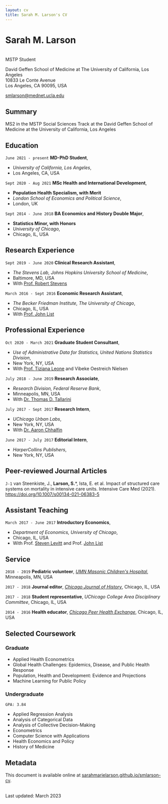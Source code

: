 ```yaml
---
layout: cv
title: Sarah M. Larson's CV
---
```


<!-- Run "jekyll serve" in the terminal to host website. -->
<!-- Then in the browser go to http://127.0.0.1:4000 -->

# Sarah M. Larson
<br/>
MSTP Student

David Geffen School of Medicine at The University of California, Los Angeles<br/>
10833 Le Conte Avenue<br/>
Los Angeles, CA 90095, USA<br/>

<a href="mailto:smlarson@mednet.ucla.edu">smlarson@mednet.ucla.edu</a>

 
<div id="webaddress">
  <!-- <a href="https://sarahmarielarson.com"><i class="fas fa-home"></i> sarahmarielarson.com</a>   -->
    <!-- <a href="https://sarahmarielarson.github.io/smlarson-cv"><i class="fas fa-home"></i> sarahmarielarson.github.io</a>-->
 
  <!-- <a href="https://arcade.cs.jhu.edu/"><i class="fas fa-users"></i> arcade.cs.jhu.edu</a> - -->
  <!-- <a href="https://cirl.lcsr.jhu.edu/"><i class="fas fa-users"></i> cirl.lcsr.jhu.edu</a><br/> 
  <a href="https://scholar.google.com/citations?user=Kdp4a7oAAAAJ&hl=en&oi=sra"><i class="fas fa-graduation-cap"></i> Sarah Larson</a> 
  <a href="https://orcid.org/0000-0002-0461-8938"><i class="ai ai-orcid"></i> 0000-0002-0461-8938</a>   
  <a href="https://www.linkedin.com/in/sarah-larson-024161111/"><i class="fab fa-linkedin"></i> LinkedIn</a>  
  <a href="https://twitter.com/sarahmarlarson"><i class="fab fa-twitter"></i> @sarahmarlarson</a>
  <!--
  <div itemscope itemtype="https://schema.org/Person"><a itemprop="sameAs" content="https://orcid.org/0000-0002-0461-8938" href="https://orcid.org/0000-0002-0461-8938" target="orcid.widget" rel="me noopener noreferrer" style="vertical-align:top;"><img src="https://orcid.org/sites/default/files/images/orcid_16x16.png" style="width:1em;margin-right:.5em;" alt="ORCID iD icon"> 0000-0002-0461-8938</a></div>-->

</div>


## Summary

MS2 in the MSTP Social Sciences Track at the David Geffen School of Medicine at the University of California, Los Angeles


## Education

`June 2021 - present`
**MD-PhD Student**, 
- *University of California, Los Angeles*, 
- Los Angeles, CA, USA

`Sept 2020 - Aug 2021`
**MSc Health and International Development**, 
- **Population Health Specialism, with Merit**
- *London School of Economics and Political Science*, 
- London, UK

`Sept 2014 - June 2018`
**BA Economics and History Double Major**, 
- **Statistics Minor, with Honors**
- *University of Chicago*, 
- Chicago, IL, USA




## Research Experience

`Sept 2019 - June 2020`
**Clinical Research Assistant**, 
- *The Stevens Lab, Johns Hopkins University School of Medicine*, 
- Baltimore, MD, USA
- With [Prof. Robert Stevens](https://www.hopkinsmedicine.org/research/labs/robert-stevens-lab)

`March 2016 - Sept 2016`
**Economic Research Assistant**, 
- *The Becker Friedman Institute, The University of Chicago*, 
- Chicago, IL, USA
- With [Prof. John List](https://voices.uchicago.edu/jlist/)



<!-- - Investigated object detection in image-based experiments for condensed matter physics. -->
<!--   - Honors Thesis: "Starting from Scratch: Deep Learning for Novel Scientific Image Analysis" -->
<!--   - Code: [github.com/benjamindkilleen/artifice](https://github.com/benjamindkilleen/artifice) -->
  
 
## Professional Experience

`Oct 2020 - March 2021`
**Graduate Student Consultant**, 
- *Use of Administrative Data for Statistics, United Nations Statistics Division*, 
- New York, NY, USA
- With [Prof. Tiziana Leone](https://www.lse.ac.uk/international-development/people/tiziana-leone) and Vibeke Oestreich Nielsen

`July 2018 - June 2019`
**Research Associate**, 
- *Research Division, Federal Reserve Bank*, 
- Minneapolis, MN, USA
- With [Dr. Thomas D. Tallarini](https://www.minneapolisfed.org/people/thomas-d-tallarini)

`July 2017 - Sept 2017`
**Research Intern**, 
- *UChicago Urban Labs*, 
- New York, NY, USA
- With [Dr. Aaron Chhalfin](http://achalfin.weebly.com/)

`June 2017 - July 2017`
**Editorial Intern**, 
- *HarperCollins Publishers*, 
- New York, NY, USA

<!--
## Selected Honors

`05/2020`
**Best Graduate Project Award**, *[Computer Integrated Surgical Systems and Technology](http://www.cs.jhu.edu/~cis/)* course,
*Johns Hopkins University*, USA.

`04/2020`
[**COVID-19 Dataset Award**](https://www.kaggle.com/data/139140#796870), *Kaggle*.
- For our county-level dataset in [[M-1]](#preprints).

`12/2019`
**Intuitive Surgical [Best Project Award](https://lcsr.jhu.edu/announcements/deep-learning-course-prepares-students-for-success-in-ai-careers/)**,
*[Deep Learning](https://deep.cs.jhu.edu)* course, *Johns Hopkins University*, USA.
- *Project:* *Enriching Unsupervised Feature Learning via Intermediate Subtasks.*
- With [Michael Peven](https://scholar.google.com/citations?user=QQhzlS4AAAAJ&hl=en), Shaoyan Pan,
  and Matthew Pittman.

  -->

<!--
## Publications

My publication list is also available on [Google
Scholar](https://scholar.google.com/citations?user=Kdp4a7oAAAAJ&hl=en&oi=sra). Asterisk (\*) indicates equal
contribution.
-->


## Peer-reviewed Journal Articles

`J-1` 
van Steenkiste, J., **Larson, S.**\*, Ista, E. et al. Impact of structured care systems on mortality in intensive care units. Intensive Care Med (2021). https://doi.org/10.1007/s00134-021-06383-5

<!-- `J-1` 
J. van, **S. Larson**, H. Kwon, C. Paxton, GD Hager. "Good Robot!": Efficient
Reinforcement Learning for Multi-Step Visual Tasks with Sim to Real Transfer. *IEEE Robotics and
Automation Letters*, vol. 5, no. 4, pp. 6724–6731, Oct. 2020. doi:
[10.1109/LRA.2020.3015448](https://dx.doi.org/10.1109/LRA.2020.3015448). -->


<!--
### Peer-reviewed Conference Papers

`C-3`

X. Liu\*, **B. D. Killeen**\*, A. Sinha, M. Ishii, G. Hager, R. Taylor, M. Unberath. Neighborhood
Normalization for Robust Geometric Feature Learning. To appear in *The IEEE/CVF Conference on
Computer Vision and Pattern Recognition*, 2021.

`C-2`
C. Gao, X. Liu, W. Gu, **B. D. Killeen**, M. Armand, R. Taylor, M. Unberath. Generalizing
Spatial Transformers to Projective Geometry with Applications to 2D/3D
Registrationc. *MICCAI*, 2020, [arxiv:2003.10987](https://arxiv.org/abs/2003.10987).

`C-1`
X. Liu, Y. Zhang, **B. Killeen**, M. Ishii, G. Hager, R. Taylor, M. Unberath. Extremely Dense Point
Correspondences using a Learned Feature Descriptor. *Proceedings of the IEEE/CVF Conference on
Computer Vision and Pattern Recognition*, pp. 4847-4856, 2020.

### Preprints

`M-2`
J. Y. Wu\*, **B. D. Killeen**\*, P. Nikutta, M. Thies, A. Zapaishchykova, S. Chakraborty,
M. Unberath. Changes in Reproductive Rate of SARS-CoV-2 Due to Non-pharmaceutical Interventions in
1,417 U.S. Counties. *medRxiv preprint*, Jun. 2020, doi:
[10.1101/2020.05.31.20118687](https://dx.doi.org/10.1101/2020.05.31.20118687).

`M-1`
**B. D. Killeen**\*, J. Y. Wu\*, K. Shah, A. Zapaishchykova, P. Nikutta, A. Tamhane, S. Chakraborty,
J. Wei, T. Gao, M. Thies, M. Unberath. A County-level Dataset for Informing the United States’
Response to COVID-19. *arXiv preprint*, 2020, [arXiv:2004.00756](http://arxiv.org/abs/2004.00756).

### Patents

`P-1` G. W. Burr and **B. D. Killeen**. 2020. Efficient Processing of Convolutional Neural Network
Layers Using Analog-memory-based Hardware. 20200117986, filed March 25, 2019, and issued April
16, 2020, [uspto.report/patent/app/20200117986](https://uspto.report/patent/app/20200117986).

## Selected Press

`2020` 
Dziarkach, Andrei. **"Details with Andrei Dziarkach."** *Voice of America*. November 21, 2020
Accessed November 26, 2020. [golosameriki.com/a/detali/5671254.html](https://www.golosameriki.com/a/detali/5671254.html).

BBC. **"Dog Training Technique Helps Robot Learn and Other News."** *BBC News*. October
30, 2020. Accessed October 31, 2020. [bbc.com/news/av/technology-54645279](https://www.bbc.com/news/av/technology-54645279).
-->
<!-- Rosso, Cami. **"New AI Trains Robots like Dogs."** *Psychology Today*. October 28, 2020. Accessed -->
<!-- October 28, 2020. -->
<!-- [psychologytoday.com/us/blog/the-future-brain/202010/new-ai-trains-robots-dogs](https://www.psychologytoday.com/us/blog/the-future-brain/202010/new-ai-trains-robots-dogs). -->

<!-- Heater, Brian. **"Teaching Robots through Positive Reinforcement."** *TechCrunch*. October -->
<!-- 26, 2020. Accessed October -->
<!-- 28, 2020. [techcrunch.com/2020/10/26/teaching-robots-through-positive-reinforcement/](https://techcrunch.com/2020/10/26/teaching-robots-through-positive-reinforcement/). -->
<!--
Rosen, Jill. **"Dog Training Methods Help JHU Teach Robots to Learn New Tricks."** The Johns
Hopkins University Hub. The Johns Hopkins University, October
26, 2020. [hub.jhu.edu/2020/10/26/positive-reinforcementfor-robots](https://hub.jhu.edu/2020/10/26/positive-reinforcementfor-robots/).

## Teaching
-->
<!-- Links: <i class="fas fa-home"></i> = course homepage, <i class="fab fa-github"></i> = GitHub page, <i class="fab fa-youtube"></i> = course YouTube channel -->

## Assistant Teaching

`March 2017 - June 2017`
 **Introductory Economics**, 
 - *Department of Economics, University of Chicago*, 
 - Chicago, IL, USA
 - With Prof. [Steven Levitt](https://voices.uchicago.edu/levitt/) and Prof. [John List](https://voices.uchicago.edu/jlist/)
<!-- - Wrote supplementary course material and held weekly lab sessions. -->
<!-- &nbsp;&nbsp;&nbsp;&nbsp; -->
<!-- <a href="https://github.com/benjamindkilleen/lsda"><i class="fab fa-github"></i></a> -->


<!--### Grading-->

<!-- `01/2019 - 08/2019` -->
<!-- *Department of Computer Science, University of Chicago*, Chicago, IL, USA -->
<!-- - \- **Scientific Visualization** -->
<!-- - \- **Introduction to Computer Science I** -->
<!-- - \- **Introduction to Computer Science II** -->


<!-- ## Supervision -->

<!-- `01/2021 - present` -->
<!-- - **Max Judish**, *Johns Hopkins University*, Baltimore, MD, USA. -->

<!-- `08/2020 - present` -->
<!-- - **Shreya Chakraborty**, *Johns Hopkins University*, Baltimore, MD, USA. -->

<!-- `12/2019 - 03/2020` -->
<!-- - **Philipp Nikutta**, *Johns Hopkins University*, Baltimore, MD, USA. -->

## Service

`2018 - 2019`
**Pediatric volunteer**, [*UMN Masonic Children's Hospital*](https://www.mhealth.org/childrens), Minneapolis, MN, USA

`2017 - 2018`
**Journal editor**, [*Chicago Journal of History*](https://cjh.uchicago.edu/), Chicago, IL, USA

`2017 - 2018`
**Student representative**, *UChicago College Area Disciplinary Committee*, Chicago, IL, USA

`2014 - 2016`
**Health educator**, [*Chicago Peer Health Exchange*](https://www.peerhealthexchange.org/communities/chicago), Chicago, IL, USA

<!-- `2019` -->
<!-- **Volunteer Instructor**, [*CompileHer*](https://compileher.com/), Chicago, IL, USA. -->

<!-- ### Peer Review -->

<!-- `2021` -->
<!-- <\!-- - \- IEEE International Conference on Computer Vision (ICCV) -\-> -->
<!-- - \- IEEE/CVF Conference on Computer Vision and Pattern Recognition (CVPR) -->

<!-- `2020` -->
<!-- - \- Nature Scientific Data -->

## Selected Coursework

### Graduate

- Applied Health Econometrics
- Global Health Challenges: Epidemics, Disease, and Public Health Response
- Population, Health and Development: Evidence and Projections
- Machine Learning for Public Policy 
<!-- - Nonlinear Optimization II -->
<!-- - Computer Integrated Surgery II -->
<!-- - Computer Integrated Surgery I  -->
<!-- - Deep Learning -->

### Undergraduate

`GPA: 3.84`
- Applied Regression Analysis 
- Analysis of Categorical Data
- Analysis of Collective Decision-Making
- Econometrics
- Computer Science with Applications
- Health Economics and Policy
- History of Medicine
<!-- - Scientific Visualization -->
<!-- - Programming Languages -->
<!-- - Networks and Distributed Systems -->
<!-- - Quantum Mechanics I \& II -->
<!-- - Intermediate Mechanics -->
<!-- - Electronics -->
<!-- - [Wizards](https://benjamindkilleen.com/posts/2020/10/how-to-hold-office-hours/) -->

<!-- \*Graduate level. -->

<!-- ## Projects -->

<!-- ## Memberships -->

<!-- `2020 - present` -->
<!-- - IEEE Graduate Student Member -->

<!-- ## Extracurricular

I am also an artist! Check out my work: [sarahmarielarson.com/artwork](https://sarahmarielarson.com/artwork) -->

## Metadata

This document is available online at [sarahmarielarson.github.io/smlarson-cv](https://sarahmarielarson.github.io/smlarson-cv/).
<!-- - \- as a PDF: [sarahmarielarson.com/files/smlarson-cv.pdf](https://sarahmarielarson.com/files/smlarson-cv.pdf). -->

<!--
Created based on [markdown-cv](https://github.com/elipapa/markdown-cv) by
[Eliseo Papa](https://elipapa.github.io/) with styles based on
[David Whipp](https://davewhipp.github.io).  

[MIT License](https://opensource.org/licenses/MIT).
-->
<br/>Last updated: March 2023<br/><br/>

